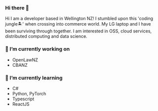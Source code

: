 ### Hi there 👋

<!--
**nmsohn/nmsohn** is a ✨ _special_ ✨ repository because its `README.md` (this file) appears on your GitHub profile.

- 🤔 I’m looking for help with ...
- 💬 Ask me about ...
- 📫 How to reach me: ...
- 😄 Pronouns: ...
- ⚡ Fun fact: ...
### 👯 I’m looking to collaborate on
- 
-->

Hi I am a developer based in Wellington NZ! I stumbled upon this 'coding jungle🏝' when crossing into commerce world. My LG laptop and I have been surviving through together. I am interested in OSS, cloud services, distributed computing and data science.

### 🔭 I’m currently working on
- OpenLawNZ
- CBANZ

### 🌱 I’m currently learning
- C#
- Python, PyTorch
- Typescript
- ReactJS
